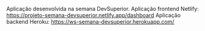 Aplicação desenvolvida na semana DevSuperior.
Aplicação frontend Netlify: https://projeto-semana-devsuperior.netlify.app/dashboard
Aplicação backend Heroku: https://ws-semana-devsuperior.herokuapp.com/
